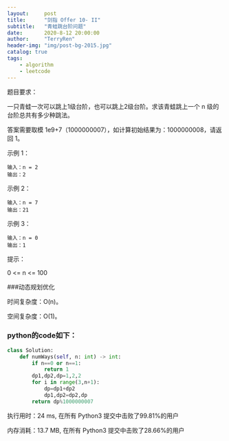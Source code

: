 ```yaml
---
layout:     post
title:      "剑指 Offer 10- II"
subtitle:   "青蛙跳台阶问题"
date:       2020-8-12 20:00:00
author:     "TerryRen"
header-img: "img/post-bg-2015.jpg"
catalog: true
tags:
    - algorithm
    - leetcode
---
```

题目要求：

一只青蛙一次可以跳上1级台阶，也可以跳上2级台阶。求该青蛙跳上一个 n 级的台阶总共有多少种跳法。

答案需要取模 1e9+7（1000000007），如计算初始结果为：1000000008，请返回 1。




示例 1：
```
输入：n = 2
输出：2
```
示例 2：
```
输入：n = 7
输出：21
```

示例 3：
```
输入：n = 0
输出：1
```
提示：

0 <= n <= 100

###动态规划优化

时间复杂度：O(n)。

空间复杂度：O(1)。



### python的code如下：


```python
class Solution:
    def numWays(self, n: int) -> int:
        if n==0 or n==1:
            return 1
        dp1,dp2,dp=1,2,2
        for i in range(3,n+1):
            dp=dp1+dp2
            dp1,dp2=dp2,dp         
        return dp%1000000007
```
执行用时：24 ms, 在所有 Python3 提交中击败了99.81%的用户

内存消耗：13.7 MB, 在所有 Python3 提交中击败了28.66%的用户